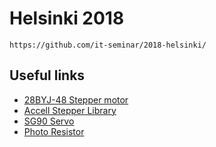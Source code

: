 # Helsinki 2018 
`https://github.com/it-seminar/2018-helsinki/`

## Useful links

* [28BYJ-48 Stepper motor](http://42bots.com/tutorials/28byj-48-stepper-motor-with-uln2003-driver-and-arduino-uno/)
* [Accell Stepper Library](http://www.airspayce.com/mikem/arduino/AccelStepper/index.html)
* [SG90 Servo](http://akizukidenshi.com/download/ds/towerpro/SG90.pdf)
* [Photo Resistor](https://playground.arduino.cc/Learning/PhotoResistor)

